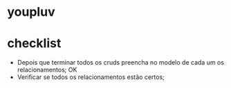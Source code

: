 # youpluv

# checklist

- Depois que terminar todos os cruds preencha no modelo de cada um os relacionamentos; OK
- Verificar se todos os relacionamentos estão certos;